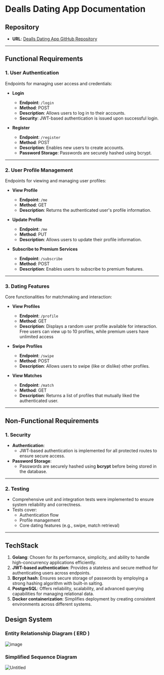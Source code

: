 # Dealls Dating App Documentation

## Repository

- **URL**: [Dealls Dating App GitHub Repository](https://github.com/hanzkid/dealls-dating-app)

---

## Functional Requirements

### 1. **User Authentication**

Endpoints for managing user access and credentials:

- **Login**  
  - **Endpoint**: `/login`  
  - **Method**: POST  
  - **Description**: Allows users to log in to their accounts.  
  - **Security**: JWT-based authentication is issued upon successful login.  

- **Register**  
  - **Endpoint**: `/register`  
  - **Method**: POST  
  - **Description**: Enables new users to create accounts.  
  - **Password Storage**: Passwords are securely hashed using bcrypt.

---

### 2. **User Profile Management**

Endpoints for viewing and managing user profiles:

- **View Profile**  
  - **Endpoint**: `/me`  
  - **Method**: GET  
  - **Description**: Returns the authenticated user's profile information.  

- **Update Profile**  
  - **Endpoint**: `/me`  
  - **Method**: PUT  
  - **Description**: Allows users to update their profile information.  

- **Subscribe to Premium Services**  
  - **Endpoint**: `/subscribe`  
  - **Method**: POST  
  - **Description**: Enables users to subscribe to premium features.

---

### 3. **Dating Features**

Core functionalities for matchmaking and interaction:

- **View Profiles**  
  - **Endpoint**: `/profile`  
  - **Method**: GET  
  - **Description**: Displays a random user profile available for interaction. Free users can view up to 10 profiles, while premium users have unlimited access

- **Swipe Profiles**  
  - **Endpoint**: `/swipe`  
  - **Method**: POST  
  - **Description**: Allows users to swipe (like or dislike) other profiles.  

- **View Matches**  
  - **Endpoint**: `/match`  
  - **Method**: GET  
  - **Description**: Returns a list of profiles that mutually liked the authenticated user.

---

## Non-Functional Requirements

### 1. **Security**

- **Authentication**:  
  - JWT-based authentication is implemented for all protected routes to ensure secure access.  
- **Password Storage**:  
  - Passwords are securely hashed using **bcrypt** before being stored in the database.

---

### 2. **Testing**

- Comprehensive unit and integration tests were implemented to ensure system reliability and correctness.  
- Tests cover:
  - Authentication flow
  - Profile management
  - Core dating features (e.g., swipe, match retrieval)

---

## TechStack

1. **Golang**: Chosen for its performance, simplicity, and ability to handle high-concurrency applications efficiently.  
2. **JWT-based authentication**: Provides a stateless and secure method for authenticating users across endpoints.  
3. **Bcrypt hash**: Ensures secure storage of passwords by employing a strong hashing algorithm with built-in salting.  
4. **PostgreSQL**: Offers reliability, scalability, and advanced querying capabilities for managing relational data.  
5. **Docker containerization**: Simplifies deployment by creating consistent environments across different systems.


## Design System

### Entity Relationship Diagram ( ERD )
![image](https://github.com/user-attachments/assets/1cddeeb6-8986-4df5-926f-359ed5e3316e)

### Simplified Sequence Diagram 
![Untitled](https://github.com/user-attachments/assets/7084b6d7-d7a2-4b31-8381-9897b4f0bb0f)


